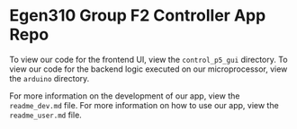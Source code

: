 # Egen310 Group F2 Controller App Repo

To view our code for the frontend UI, view the `control_p5_gui` directory. To view our code for the backend logic executed on our microprocessor, view the `arduino` directory.

For more information on the development of our app, view the `readme_dev.md` file. For more information on how to use our app, view the `readme_user.md` file.
